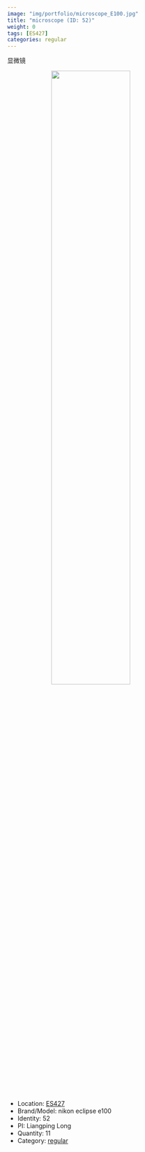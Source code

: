 ```yaml
---
image: "img/portfolio/microscope_E100.jpg"
title: "microscope (ID: 52)"
weight: 0
tags: [ES427]
categories: regular
---
```


显微镜

<!--more-->

<img src="../../img/portfolio/microscope_E100.jpg" width="60%" style="display: block; margin: auto;">

- Location: [ES427](../../tags/es427)
- Brand/Model: nikon eclipse e100
- Identity: 52
- PI: Liangping Long
- Quantity: 11
- Category: [regular](../../categories/regular)






